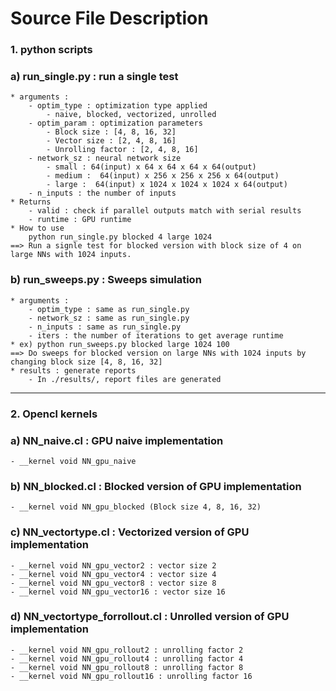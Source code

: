 # Source File Description
### 1. python scripts

### a) run_single.py : run a single test
    * arguments : 
        - optim_type : optimization type applied
            - naive, blocked, vectorized, unrolled
        - optim_param : optimization parameters
            - Block size : [4, 8, 16, 32]
            - Vector size : [2, 4, 8, 16]
            - Unrolling factor : [2, 4, 8, 16]
        - network_sz : neural network size
            - small : 64(input) x 64 x 64 x 64 x 64(output)
            - medium :  64(input) x 256 x 256 x 256 x 64(output)
            - large :  64(input) x 1024 x 1024 x 1024 x 64(output)
        - n_inputs : the number of inputs
    * Returns
        - valid : check if parallel outputs match with serial results
        - runtime : GPU runtime
    * How to use
        python run_single.py blocked 4 large 1024
    ==> Run a signle test for blocked version with block size of 4 on large NNs with 1024 inputs.
    
### b) run_sweeps.py : Sweeps simulation
    * arguments : 
        - optim_type : same as run_single.py
        - network_sz : same as run_single.py
        - n_inputs : same as run_single.py
        - iters : the number of iterations to get average runtime
    * ex) python run_sweeps.py blocked large 1024 100
    ==> Do sweeps for blocked version on large NNs with 1024 inputs by changing block size [4, 8, 16, 32]
    * results : generate reports
        - In ./results/, report files are generated

---
### 2. Opencl kernels
### a) NN_naive.cl : GPU naive implementation
    - __kernel void NN_gpu_naive
### b) NN_blocked.cl : Blocked version of GPU implementation
    - __kernel void NN_gpu_blocked (Block size 4, 8, 16, 32)
### c) NN_vectortype.cl : Vectorized version of GPU implementation
    - __kernel void NN_gpu_vector2 : vector size 2
    - __kernel void NN_gpu_vector4 : vector size 4
    - __kernel void NN_gpu_vector8 : vector size 8
    - __kernel void NN_gpu_vector16 : vector size 16
 
### d) NN_vectortype_forrollout.cl : Unrolled version of GPU implementation
    - __kernel void NN_gpu_rollout2 : unrolling factor 2
    - __kernel void NN_gpu_rollout4 : unrolling factor 4
    - __kernel void NN_gpu_rollout8 : unrolling factor 8
    - __kernel void NN_gpu_rollout16 : unrolling factor 16
